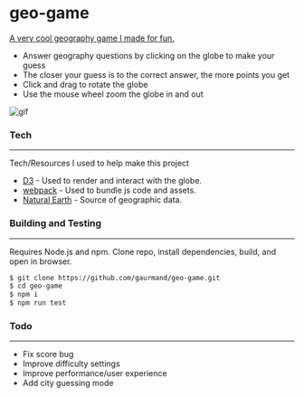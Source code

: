 # geo-game

[A very cool geography game I made for fun.](http://geo.gaurmand.com)


  - Answer geography questions by clicking on the globe to make your guess
  - The closer your guess is to the correct answer, the more points you get
  - Click and drag to rotate the globe
  - Use the mouse wheel zoom the globe in and out

  ![gif](/screenshots/geo2.gif)

### Tech
--------
Tech/Resources I used to help make this project

* [D3](https://github.com/d3/d3) - Used to render and interact with the globe.
* [webpack](https://github.com/webpack/webpack) - Used to bundle js code and assets.
* [Natural Earth](https://www.naturalearthdata.com/downloads/) - Source of geographic data.

### Building and Testing
-----------------------
Requires Node.js and npm.
Clone repo, install dependencies, build, and open in browser.

```sh
$ git clone https://github.com/gaurmand/geo-game.git
$ cd geo-game
$ npm i
$ npm run test
```

### Todo
---------
 - Fix score bug
 - Improve difficulty settings
 - Improve performance/user experience
 - Add city guessing mode